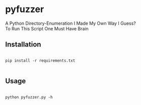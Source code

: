 # pyfuzzer
A Python Directory-Enumeration I Made My Own Way I Guess?<br>
To Run This Script One Must Have Brain<br>
## Installation<br>
<pre>
<code>
pip install -r requirements.txt
</code>
</pre>
## Usage<br>
<pre>
<code>
python pyfuzzer.py -h
</code>
</pre>
